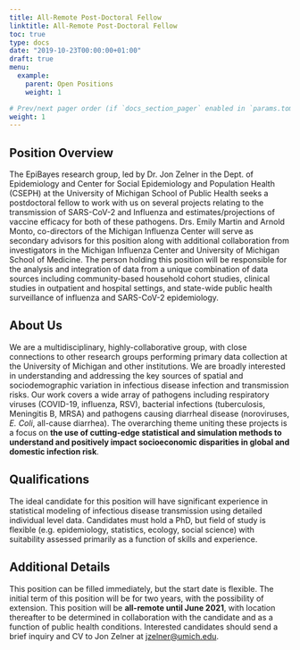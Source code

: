 ```yaml
---
title: All-Remote Post-Doctoral Fellow
linktitle: All-Remote Post-Doctoral Fellow
toc: true
type: docs
date: "2019-10-23T00:00:00+01:00"
draft: true
menu:
  example:
    parent: Open Positions
    weight: 1

# Prev/next pager order (if `docs_section_pager` enabled in `params.toml`)
weight: 1
---
```

## Position Overview
The EpiBayes research group, led by Dr. Jon Zelner in the Dept. of Epidemiology and Center for Social Epidemiology and Population Health (CSEPH) at the University of Michigan School of Public Health seeks a postdoctoral fellow to work with us on several projects relating to the transmission of SARS-CoV-2 and Influenza and estimates/projections of vaccine efficacy for both of these pathogens. Drs. Emily Martin and Arnold Monto, co-directors of the Michigan Influenza Center will serve as secondary advisors for this position along with additional collaboration from investigators in the Michigan Influenza Center and University of Michigan School of Medicine. The person holding this position will be responsible for the analysis and integration of data from a unique combination of data sources including community-based household cohort studies, clinical studies in outpatient and hospital settings, and state-wide public health surveillance of influenza and SARS-CoV-2 epidemiology.

## About Us
We are a multidisciplinary, highly-collaborative group, with close connections to other research groups performing primary data collection at the University of Michigan and other institutions. We are broadly interested in understanding and addressing the key sources of spatial and sociodemographic variation in infectious disease infection and transmission risks. Our work covers a wide array of pathogens including respiratory viruses (COVID-19, influenza, RSV), bacterial infections (tuberculosis, Meningitis B, MRSA) and pathogens causing diarrheal disease (noroviruses, *E. Coli*, all-cause diarrhea). The overarching theme uniting these projects is a focus on **the use of cutting-edge statistical and simulation methods to understand and positively impact socioeconomic disparities in global and domestic infection risk**.

## Qualifications
The ideal candidate for this position will have significant experience in statistical modeling of infectious disease transmission using detailed individual level data. Candidates must hold a PhD, but field of study is flexible (e.g. epidemiology, statistics, ecology, social science) with suitability assessed primarily as a function of skills and experience.

## Additional Details
This position can be filled immediately, but the start date is flexible. The initial term of this position will be for two years, with the possibility of extension. This position will be **all-remote until June 2021**, with location thereafter to be determined in collaboration with the candidate and as a function of public health conditions. Interested candidates should send a brief inquiry and CV to Jon Zelner at jzelner@umich.edu.